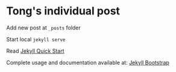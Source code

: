 # Tong's individual post

Add new post at `_posts` folder

Start local `jekyll serve`

Read [Jekyll Quick Start](http://jekyllbootstrap.com/usage/jekyll-quick-start.html)

Complete usage and documentation available at: [Jekyll Bootstrap](http://jekyllbootstrap.com)


